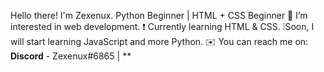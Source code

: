 Hello there! I'm Zexenux.
Python Beginner | HTML + CSS Beginner
👀 I’m interested in web development. 
❗ Currently learning HTML & CSS.
❕Soon, I will start learning JavaScript and more Python.
✉️ You can reach me on: **Discord** - Zexenux#6865 | **

<!---
Zexenux/Zexenux is a ✨ special ✨ repository because its `README.md` (this file) appears on your GitHub profile.
You can click the Preview link to take a look at your changes.
--->
